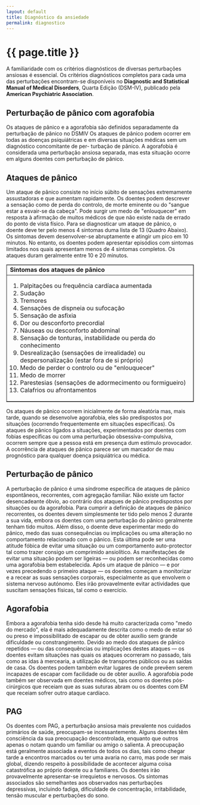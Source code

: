 ```yaml
---
layout: default
title: Diagnóstico da ansiedade
permalink: diagnostico
---
```


# {{ page.title }}

A familiaridade com os critérios diagnósticos de diversas perturbações ansiosas é essencial. Os critérios diagnósticos completos para cada uma das perturbações encontram-se disponíveis no __Diagnostic and Statistical Manual of Medical Disorders__, Quarta Edição (DSM-IV), publicado pela __American Psychiatric Association__.

## Perturbação de pânico com agorafobia

Os ataques de pânico e a agorafobia são definidos separadamente da perturbação de pânico no DSMIV Os ataques de pânico podem ocorrer em todas as doenças psiquiátricas e em diversas situações médicas sem um diagnóstico concomitante de per-
turbação de pânico. A agorafobia é considerada uma perturbação ansiosa separada, mas esta situação ocorre em alguns doentes com perturbação de pânico.

## Ataques de pânico

Um ataque de pânico consiste no início súbito de sensações extremamente assustadoras e que aumentam rapidamente. Os doentes podem descrever a sensação como de perda do controlo, de morte eminente ou do "sangue estar a esvair-se da cabeça". Pode surgir um medo de "enlouquecer" em resposta à afirmação de muitos médicos de que não existe nada de errado do ponto de vista físico.
Para se diagnosticar um ataque de pânico, o doente deve ter pelo menos 4 sintomas duma lista de 13 (Quadro Abaixo). Os sintomas devem desenvolver-se abruptamente e atingir um pico em 10 minutos. No entanto, os doentes podem apresentar episódios com sintomas limitados nos quais apresentam menos de 4 sintomas completos. Os ataques duram geralmente entre 10 e 20 minutos.

<table width="100%" border="1" cellspacing="0" cellpadding="5">
<tbody>
<tr>
<td><strong>Sintomas dos ataques de pânico</strong></td>
</tr>
<tr>
<td>
<ol>
  <li>Palpitações ou frequência cardíaca aumentada</li>
  <li>Sudação</li>
  <li>Tremores</li>
  <li>Sensações de dispneia ou sufocação</li>
  <li>Sensação de asfixia</li>
  <li>Dor ou desconforto precordial</li>
  <li>Náuseas ou desconforto abdominal</li>
  <li>Sensação de tonturas, instabilidade ou perda do conhecimento</li>
  <li>Desrealização (sensações de irrealidade) ou despersonalização (estar fora de si próprio)</li>
  <li>Medo de perder o controlo ou de "enlouquecer"</li>
  <li>Medo de morrer</li>
  <li>Parestesias (sensações de adormecimento ou formigueiro)</li>
  <li>Calafrios ou afrontamentos</li>
</ol>
</td>
</tr>
</tbody>
</table>

Os ataques de pânico ocorrem inicialmente de forma aleatória mas, mais tarde, quando se desenvolve agorafobia, eles são predispostos por situações (ocorrendo frequentemente em situações específicas). Os ataques de pânico ligados a situações, experimentados por doentes com fobias específicas ou com uma perturbação obsessiva-compulsiva, ocorrem sempre que a pessoa está em presença dum estímulo provocador. A ocorrência de ataques de pânico parece ser um marcador de mau prognóstico para qualquer doença psiquiátrica ou médica.

## Perturbação de pânico

A perturbação de pânico é uma síndrome específica de ataques de pânico espontâneos, recorrentes, com agregação familiar. Não existe um factor desencadeante óbvio, ao contrário dos ataques de pânico predispostos por situações ou da agorafobia. Para cumprir a definição de ataques de pânico recorrentes, os doentes devem simplesmente ter tido pelo menos 2 durante a sua vida, embora os doentes com uma perturbação do pânico geralmente tenham tido muitos. Além disso, o doente deve experimentar medo do pânico, medo das suas consequências ou implicações ou uma alteração no comportamento relacionado com o pânico. Esta última pode ser uma atitude fóbica de evitar uma situação ou um comportamento auto-protector tal como trazer consigo um comprimido ansiolítico. As manifestações de evitar uma situação podem ser ligeiras — ou podem ser reconhecidas como uma agorafobia bem estabelecida.
Após um ataque de pânico — e por vezes precedendo o primeiro ataque — os doentes começam a monitorizar e a recear as suas sensações corporais, especialmente as que envolvem o sistema nervoso autónomo. Eles irão provavelmente evitar actividades que suscitam sensações físicas, tal como o exercício.

## Agorafobia

Embora a agorafobia tenha sido desde há muito caracterizada como "medo do mercado", ela é mais adequadamente descrita como o medo de estar só ou preso e impossibilitado de escapar ou de obter auxílio sem grande dificuldade ou constrangimento. Devido ao medo dos ataques de pânico repetidos — ou das consequências ou implicações destes ataques — os doentes evitam situações nas quais os ataques ocorreram no passado, tais como as idas à mercearia, a utilização de transportes públicos ou as saídas de casa. Os doentes podem também evitar lugares de onde prevêem serem incapazes de escapar com facilidade ou de obter auxílio. A agorafobia pode também ser observada em doentes médicos, tais como os doentes pós-cirúrgicos que receiam que as suas suturas abram ou os doentes com EM que receiam sofrer outro ataque cardíaco.

## PAG

Os doentes com PAG, a perturbação ansiosa mais prevalente nos cuidados primários de saúde, preocupam-se incessantemente. Alguns doentes têm consciência da sua preocupação descontrolada, enquanto que outros apenas o notam quando um familiar ou amigo o salienta. A preocupação está geralmente associada a eventos de todos os dias, tais como chegar tarde a encontros marcados ou ter uma avaria no carro, mas pode ser mais global, dizendo respeito à possibilidade de acontecer alguma coisa catastrófica ao próprio doente ou a familiares.
Os doentes irão provavelmente apresentar-se irrequietos e nervosos. Os sintomas associados são semelhantes aos observados nas perturbações depressivas, incluindo fadiga, dificuldade de concentração, irritabilidade, tensão muscular e perturbações do sono.
